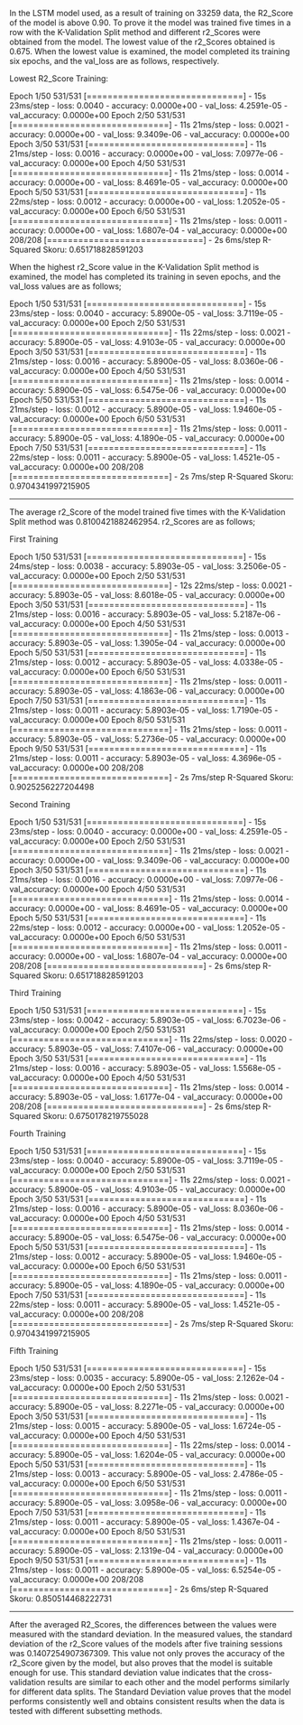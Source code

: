 In the LSTM model used, as a result of training on 33259 data, the R2_Score of the model is above 0.90. 
To prove it the model was trained five times in a row with the K-Validation Split method and different r2_Scores were obtained from the model. 
The lowest value of the r2_Scores obtained is 0.675. When the lowest value is examined, the model completed its training six epochs, and the val_loss are as follows, respectively.


Lowest R2_Score Training:

Epoch 1/50
531/531 [==============================] - 15s 23ms/step - loss: 0.0040 - accuracy: 0.0000e+00 - val_loss: 4.2591e-05 - val_accuracy: 0.0000e+00
Epoch 2/50
531/531 [==============================] - 11s 21ms/step - loss: 0.0021 - accuracy: 0.0000e+00 - val_loss: 9.3409e-06 - val_accuracy: 0.0000e+00
Epoch 3/50
531/531 [==============================] - 11s 21ms/step - loss: 0.0016 - accuracy: 0.0000e+00 - val_loss: 7.0977e-06 - val_accuracy: 0.0000e+00
Epoch 4/50
531/531 [==============================] - 11s 21ms/step - loss: 0.0014 - accuracy: 0.0000e+00 - val_loss: 8.4691e-05 - val_accuracy: 0.0000e+00
Epoch 5/50
531/531 [==============================] - 11s 22ms/step - loss: 0.0012 - accuracy: 0.0000e+00 - val_loss: 1.2052e-05 - val_accuracy: 0.0000e+00
Epoch 6/50
531/531 [==============================] - 11s 21ms/step - loss: 0.0011 - accuracy: 0.0000e+00 - val_loss: 1.6807e-04 - val_accuracy: 0.0000e+00
208/208 [==============================] - 2s 6ms/step
R-Squared Skoru:  0.651718828591203


When the highest r2_Score value in the K-Validation Split method is examined, the model has completed its training in seven epochs, and the val_loss values ​​are as follows;

Epoch 1/50
531/531 [==============================] - 15s 23ms/step - loss: 0.0040 - accuracy: 5.8900e-05 - val_loss: 3.7119e-05 - val_accuracy: 0.0000e+00
Epoch 2/50
531/531 [==============================] - 11s 22ms/step - loss: 0.0021 - accuracy: 5.8900e-05 - val_loss: 4.9103e-05 - val_accuracy: 0.0000e+00
Epoch 3/50
531/531 [==============================] - 11s 21ms/step - loss: 0.0016 - accuracy: 5.8900e-05 - val_loss: 8.0360e-06 - val_accuracy: 0.0000e+00
Epoch 4/50
531/531 [==============================] - 11s 21ms/step - loss: 0.0014 - accuracy: 5.8900e-05 - val_loss: 6.5475e-06 - val_accuracy: 0.0000e+00
Epoch 5/50
531/531 [==============================] - 11s 21ms/step - loss: 0.0012 - accuracy: 5.8900e-05 - val_loss: 1.9460e-05 - val_accuracy: 0.0000e+00
Epoch 6/50
531/531 [==============================] - 11s 21ms/step - loss: 0.0011 - accuracy: 5.8900e-05 - val_loss: 4.1890e-05 - val_accuracy: 0.0000e+00
Epoch 7/50
531/531 [==============================] - 11s 22ms/step - loss: 0.0011 - accuracy: 5.8900e-05 - val_loss: 1.4521e-05 - val_accuracy: 0.0000e+00
208/208 [==============================] - 2s 7ms/step
R-Squared Skoru:  0.9704341997215905

-----------------------------------------------------------------------------------------------------------------------------------------------------------------------------

The average r2_Score of the model trained five times with the K-Validation Split method was 0.8100421882462954. r2_Scores are as follows;

First Training

Epoch 1/50
531/531 [==============================] - 15s 24ms/step - loss: 0.0038 - accuracy: 5.8903e-05 - val_loss: 3.2506e-05 - val_accuracy: 0.0000e+00
Epoch 2/50
531/531 [==============================] - 12s 22ms/step - loss: 0.0021 - accuracy: 5.8903e-05 - val_loss: 8.6018e-05 - val_accuracy: 0.0000e+00
Epoch 3/50
531/531 [==============================] - 11s 21ms/step - loss: 0.0016 - accuracy: 5.8903e-05 - val_loss: 5.2187e-06 - val_accuracy: 0.0000e+00
Epoch 4/50
531/531 [==============================] - 11s 21ms/step - loss: 0.0013 - accuracy: 5.8903e-05 - val_loss: 1.3905e-04 - val_accuracy: 0.0000e+00
Epoch 5/50
531/531 [==============================] - 11s 21ms/step - loss: 0.0012 - accuracy: 5.8903e-05 - val_loss: 4.0338e-05 - val_accuracy: 0.0000e+00
Epoch 6/50
531/531 [==============================] - 11s 21ms/step - loss: 0.0011 - accuracy: 5.8903e-05 - val_loss: 4.1863e-06 - val_accuracy: 0.0000e+00
Epoch 7/50
531/531 [==============================] - 11s 21ms/step - loss: 0.0011 - accuracy: 5.8903e-05 - val_loss: 1.7190e-05 - val_accuracy: 0.0000e+00
Epoch 8/50
531/531 [==============================] - 11s 21ms/step - loss: 0.0011 - accuracy: 5.8903e-05 - val_loss: 5.2736e-05 - val_accuracy: 0.0000e+00
Epoch 9/50
531/531 [==============================] - 11s 21ms/step - loss: 0.0011 - accuracy: 5.8903e-05 - val_loss: 4.3696e-05 - val_accuracy: 0.0000e+00
208/208 [==============================] - 2s 7ms/step
R-Squared Skoru:  0.9025256227204498


Second Training

Epoch 1/50
531/531 [==============================] - 15s 23ms/step - loss: 0.0040 - accuracy: 0.0000e+00 - val_loss: 4.2591e-05 - val_accuracy: 0.0000e+00
Epoch 2/50
531/531 [==============================] - 11s 21ms/step - loss: 0.0021 - accuracy: 0.0000e+00 - val_loss: 9.3409e-06 - val_accuracy: 0.0000e+00
Epoch 3/50
531/531 [==============================] - 11s 21ms/step - loss: 0.0016 - accuracy: 0.0000e+00 - val_loss: 7.0977e-06 - val_accuracy: 0.0000e+00
Epoch 4/50
531/531 [==============================] - 11s 21ms/step - loss: 0.0014 - accuracy: 0.0000e+00 - val_loss: 8.4691e-05 - val_accuracy: 0.0000e+00
Epoch 5/50
531/531 [==============================] - 11s 22ms/step - loss: 0.0012 - accuracy: 0.0000e+00 - val_loss: 1.2052e-05 - val_accuracy: 0.0000e+00
Epoch 6/50
531/531 [==============================] - 11s 21ms/step - loss: 0.0011 - accuracy: 0.0000e+00 - val_loss: 1.6807e-04 - val_accuracy: 0.0000e+00
208/208 [==============================] - 2s 6ms/step
R-Squared Skoru:  0.651718828591203


Third Training

Epoch 1/50
531/531 [==============================] - 15s 23ms/step - loss: 0.0042 - accuracy: 5.8903e-05 - val_loss: 6.7023e-06 - val_accuracy: 0.0000e+00
Epoch 2/50
531/531 [==============================] - 11s 22ms/step - loss: 0.0020 - accuracy: 5.8903e-05 - val_loss: 7.4107e-06 - val_accuracy: 0.0000e+00
Epoch 3/50
531/531 [==============================] - 11s 21ms/step - loss: 0.0016 - accuracy: 5.8903e-05 - val_loss: 1.5568e-05 - val_accuracy: 0.0000e+00
Epoch 4/50
531/531 [==============================] - 11s 21ms/step - loss: 0.0014 - accuracy: 5.8903e-05 - val_loss: 1.6177e-04 - val_accuracy: 0.0000e+00
208/208 [==============================] - 2s 6ms/step
R-Squared Skoru:  0.6750178219755028


Fourth Training

Epoch 1/50
531/531 [==============================] - 15s 23ms/step - loss: 0.0040 - accuracy: 5.8900e-05 - val_loss: 3.7119e-05 - val_accuracy: 0.0000e+00
Epoch 2/50
531/531 [==============================] - 11s 22ms/step - loss: 0.0021 - accuracy: 5.8900e-05 - val_loss: 4.9103e-05 - val_accuracy: 0.0000e+00
Epoch 3/50
531/531 [==============================] - 11s 21ms/step - loss: 0.0016 - accuracy: 5.8900e-05 - val_loss: 8.0360e-06 - val_accuracy: 0.0000e+00
Epoch 4/50
531/531 [==============================] - 11s 21ms/step - loss: 0.0014 - accuracy: 5.8900e-05 - val_loss: 6.5475e-06 - val_accuracy: 0.0000e+00
Epoch 5/50
531/531 [==============================] - 11s 21ms/step - loss: 0.0012 - accuracy: 5.8900e-05 - val_loss: 1.9460e-05 - val_accuracy: 0.0000e+00
Epoch 6/50
531/531 [==============================] - 11s 21ms/step - loss: 0.0011 - accuracy: 5.8900e-05 - val_loss: 4.1890e-05 - val_accuracy: 0.0000e+00
Epoch 7/50
531/531 [==============================] - 11s 22ms/step - loss: 0.0011 - accuracy: 5.8900e-05 - val_loss: 1.4521e-05 - val_accuracy: 0.0000e+00
208/208 [==============================] - 2s 7ms/step
R-Squared Skoru:  0.9704341997215905


Fifth Training

Epoch 1/50
531/531 [==============================] - 15s 23ms/step - loss: 0.0035 - accuracy: 5.8900e-05 - val_loss: 2.1262e-04 - val_accuracy: 0.0000e+00
Epoch 2/50
531/531 [==============================] - 11s 21ms/step - loss: 0.0021 - accuracy: 5.8900e-05 - val_loss: 8.2271e-05 - val_accuracy: 0.0000e+00
Epoch 3/50
531/531 [==============================] - 11s 21ms/step - loss: 0.0015 - accuracy: 5.8900e-05 - val_loss: 1.6724e-05 - val_accuracy: 0.0000e+00
Epoch 4/50
531/531 [==============================] - 11s 22ms/step - loss: 0.0014 - accuracy: 5.8900e-05 - val_loss: 1.6204e-05 - val_accuracy: 0.0000e+00
Epoch 5/50
531/531 [==============================] - 11s 21ms/step - loss: 0.0013 - accuracy: 5.8900e-05 - val_loss: 2.4786e-05 - val_accuracy: 0.0000e+00
Epoch 6/50
531/531 [==============================] - 11s 21ms/step - loss: 0.0011 - accuracy: 5.8900e-05 - val_loss: 3.0958e-06 - val_accuracy: 0.0000e+00
Epoch 7/50
531/531 [==============================] - 11s 21ms/step - loss: 0.0011 - accuracy: 5.8900e-05 - val_loss: 1.4367e-04 - val_accuracy: 0.0000e+00
Epoch 8/50
531/531 [==============================] - 11s 21ms/step - loss: 0.0011 - accuracy: 5.8900e-05 - val_loss: 2.1319e-04 - val_accuracy: 0.0000e+00
Epoch 9/50
531/531 [==============================] - 11s 21ms/step - loss: 0.0011 - accuracy: 5.8900e-05 - val_loss: 6.5254e-05 - val_accuracy: 0.0000e+00
208/208 [==============================] - 2s 6ms/step
R-Squared Skoru:  0.850514468222731


-----------------------------------------------------------------------------------------------------------------------------------------------------------------------------

After the averaged R2_Scores, the differences between the values ​​were measured with the standard deviation. 
In the measured values, the standard deviation of the r2_Score values ​​of the models after five training sessions was 0.1407254907367309. 
This value not only proves the accuracy of the r2_Score given by the model, but also proves that the model is suitable enough for use. 
This standard deviation value indicates that the cross-validation results are similar to each other and the model performs similarly for different data splits. 
The Standard Deviation value proves that the model performs consistently well and obtains consistent results when the data is tested with different subsetting methods.


